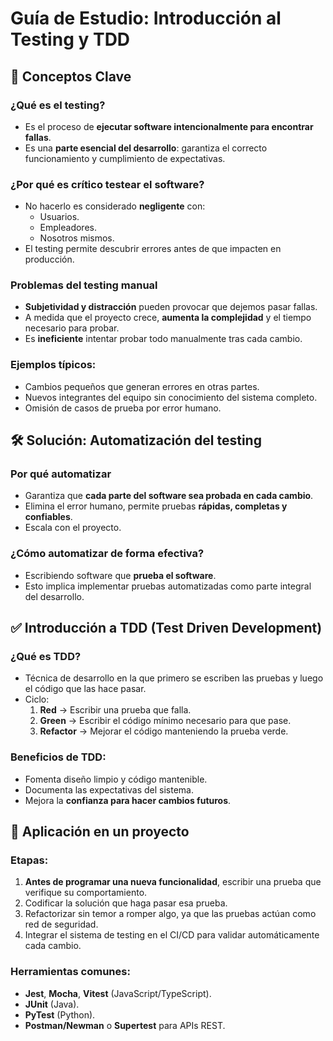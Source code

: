 # Guía de Estudio: Introducción al Testing y TDD

## 🧠 Conceptos Clave

### ¿Qué es el testing?

- Es el proceso de **ejecutar software intencionalmente para encontrar fallas**.
- Es una **parte esencial del desarrollo**: garantiza el correcto funcionamiento y cumplimiento de expectativas.

### ¿Por qué es crítico testear el software?

- No hacerlo es considerado **negligente** con:
  - Usuarios.
  - Empleadores.
  - Nosotros mismos.
- El testing permite descubrir errores antes de que impacten en producción.

### Problemas del testing manual

- **Subjetividad y distracción** pueden provocar que dejemos pasar fallas.
- A medida que el proyecto crece, **aumenta la complejidad** y el tiempo necesario para probar.
- Es **ineficiente** intentar probar todo manualmente tras cada cambio.

### Ejemplos típicos:

- Cambios pequeños que generan errores en otras partes.
- Nuevos integrantes del equipo sin conocimiento del sistema completo.
- Omisión de casos de prueba por error humano.

## 🛠️ Solución: Automatización del testing

### Por qué automatizar

- Garantiza que **cada parte del software sea probada en cada cambio**.
- Elimina el error humano, permite pruebas **rápidas, completas y confiables**.
- Escala con el proyecto.

### ¿Cómo automatizar de forma efectiva?

- Escribiendo software que **prueba el software**.
- Esto implica implementar pruebas automatizadas como parte integral del desarrollo.

## ✅ Introducción a TDD (Test Driven Development)

### ¿Qué es TDD?

- Técnica de desarrollo en la que primero se escriben las pruebas y luego el código que las hace pasar.
- Ciclo:
  1. **Red** → Escribir una prueba que falla.
  2. **Green** → Escribir el código mínimo necesario para que pase.
  3. **Refactor** → Mejorar el código manteniendo la prueba verde.

### Beneficios de TDD:

- Fomenta diseño limpio y código mantenible.
- Documenta las expectativas del sistema.
- Mejora la **confianza para hacer cambios futuros**.

## 🚀 Aplicación en un proyecto

### Etapas:

1. **Antes de programar una nueva funcionalidad**, escribir una prueba que verifique su comportamiento.
2. Codificar la solución que haga pasar esa prueba.
3. Refactorizar sin temor a romper algo, ya que las pruebas actúan como red de seguridad.
4. Integrar el sistema de testing en el CI/CD para validar automáticamente cada cambio.

### Herramientas comunes:

- **Jest**, **Mocha**, **Vitest** (JavaScript/TypeScript).
- **JUnit** (Java).
- **PyTest** (Python).
- **Postman/Newman** o **Supertest** para APIs REST.
